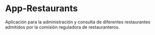 # App-Restaurants
Aplicación para la administración y consulta de diferentes restaurantes admitidos por la comisión reguladora de restauranteros.
